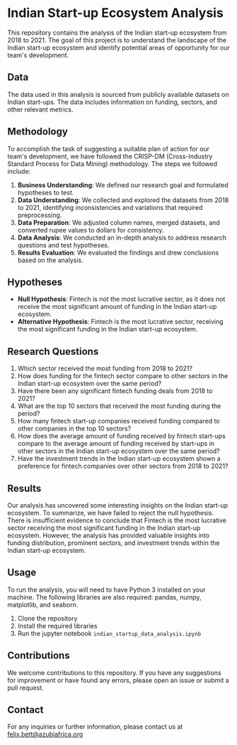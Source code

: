 # Indian Start-up Ecosystem Analysis

This repository contains the analysis of the Indian start-up ecosystem from 2018 to 2021. The goal of this project is to understand the landscape of the Indian start-up ecosystem and identify potential areas of opportunity for our team's development.

## Data

The data used in this analysis is sourced from publicly available datasets on Indian start-ups. The data includes information on funding, sectors, and other relevant metrics.

## Methodology

To accomplish the task of suggesting a suitable plan of action for our team's development, we have followed the CRISP-DM (Cross-Industry Standard Process for Data Mining) methodology. The steps we followed include:

1. **Business Understanding**: We defined our research goal and formulated hypotheses to test.
2. **Data Understanding**: We collected and explored the datasets from 2018 to 2021, identifying inconsistencies and variations that required preprocessing.
3. **Data Preparation**: We adjusted column names, merged datasets, and converted rupee values to dollars for consistency.
4. **Data Analysis**: We conducted an in-depth analysis to address research questions and test hypotheses.
5. **Results Evaluation**: We evaluated the findings and drew conclusions based on the analysis.

## Hypotheses

- **Null Hypothesis**: Fintech is not the most lucrative sector, as it does not receive the most significant amount of funding in the Indian start-up ecosystem.
- **Alternative Hypothesis**: Fintech is the most lucrative sector, receiving the most significant funding in the Indian start-up ecosystem.

## Research Questions

1. Which sector received the most funding from 2018 to 2021?
2. How does funding for the fintech sector compare to other sectors in the Indian start-up ecosystem over the same period?
3. Have there been any significant fintech funding deals from 2018 to 2021?
4. What are the top 10 sectors that received the most funding during the period?
5. How many fintech start-up companies received funding compared to other companies in the top 10 sectors?
6. How does the average amount of funding received by fintech start-ups compare to the average amount of funding received by start-ups in other sectors in the Indian start-up ecosystem over the same period?
7. Have the investment trends in the Indian start-up ecosystem shown a preference for fintech companies over other sectors from 2018 to 2021?

## Results

Our analysis has uncovered some interesting insights on the Indian start-up ecosystem. To summarize, we have failed to reject the null hypothesis. There is insufficient evidence to conclude that Fintech is the most lucrative sector receiving the most significant funding in the Indian start-up ecosystem. However, the analysis has provided valuable insights into funding distribution, prominent sectors, and investment trends within the Indian start-up ecosystem.

## Usage

To run the analysis, you will need to have Python 3 installed on your machine. The following libraries are also required: pandas, numpy, matplotlib, and seaborn.

1. Clone the repository
2. Install the required libraries
3. Run the jupyter notebook `indian_startup_data_analysis.ipynb`

## Contributions

We welcome contributions to this repository. If you have any suggestions for improvement or have found any errors, please open an issue or submit a pull request.

## Contact

For any inquiries or further information, please contact us at felix.bett@azubiafrica.org
